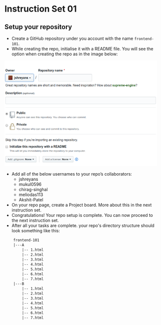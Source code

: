 # Instruction Set 01
## Setup your repository

* Create a GitHub repository under you account with the name `frontend-101`. 
* While creating the repo, initialise it with a README file. You will see the option when creating the repo as in the image below:

![](./readme.png)
* Add all of the below usernames to your repo’s collaborators:
    - jshreyans
    - mukul0596
    - chirag-singhal
    - meliodas113
    - Akshit-Patel
* On your repo page, create a Project board. More about this in the next instruction set.
* Congratulations! Your repo setup is complete. You can now proceed to the next instruction set.
* After all your tasks are complete. your repo's directory structure should look something like this:
```
    frontend-101
    |---A
        |-- 1.html
        |-- 2.html
        |-- 3.html
        |-- 4.html
        |-- 5.html
        |-- 6.html
        |-- 7.html
    |---B
        |-- 1.html
        |-- 2.html
        |-- 3.html
        |-- 4.html
        |-- 5.html
        |-- 6.html
        |-- 7.html
```